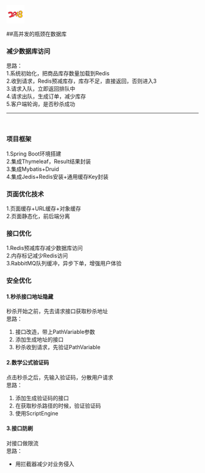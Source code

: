 ![](https://raw.githubusercontent.com/b2stry/imgrepo/master/2018.png)
 
##高并发的瓶颈在数据库
### 减少数据库访问
思路：<br>
1.系统初始化，把商品库存数量加载到Redis<br>
2.收到请求，Redis预减库存，库存不足，直接返回，否则进入3<br>
3.请求入队，立即返回排队中<br>
4.请求出队，生成订单，减少库存<br>
5.客户端轮询，是否秒杀成功
<hr>
<br>


### 项目框架
1.Spring Boot环境搭建<br>
2.集成Thymeleaf，Result结果封装<br>
3.集成Mybatis+Druid<br>
4.集成Jedis+Redis安装+通用缓存Key封装

### 页面优化技术
1.页面缓存+URL缓存+对象缓存<br>
2.页面静态化，前后端分离

### 接口优化
1.Redis预减库存减少数据库访问<br>
2.内存标记减少Redis访问<br>
3.RabbitMQ队列缓冲，异步下单，增强用户体验

### 安全优化
#### 1.秒杀接口地址隐藏
秒杀开始之前，先去请求接口获取秒杀地址<br>
思路：
1) 接口改造，带上PathVariable参数
2) 添加生成地址的接口
3) 秒杀收到请求，先验证PathVariable

#### 2.数学公式验证码
点击秒杀之后，先输入验证码，分散用户请求<br>
思路：
1) 添加生成验证码的接口
2) 在获取秒杀路径的时候，验证验证码
3) 使用ScriptEngine

#### 3.接口防刷
对接口做限流<br>
思路：
* 用拦截器减少对业务侵入
